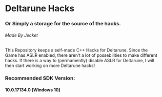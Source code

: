 # Deltarune Hacks
### Or Simply a storage for the source of the hacks.
###### Made By Jecket

This Repository keeps a self-made C++ Hacks for Deltarune.
Since the Game has ASLR enabled, there aren't a lot of possebilities to make different hacks.
If there is a way to (permamently) disable ASLR for Deltarune, I will then start working on more Deltarune hacks!

### Recommended SDK Version:
#### 10.0.17134.0 [Windows 10]
